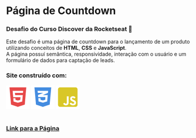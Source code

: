 # Página de Countdown

### Desafio do Curso Discover da Rocketseat 🚀

Este desafio é uma página de countdown para o lançamento de um produto utilizando conceitos de **HTML**, **CSS** e **JavaScript**. <br/>
A página possuí semântica, responsividade, interação com o usuário e um formulário de dados para captação de leads.

### Site construído com:
<div>
<img src="https://github.com/luca-merighi/luca-merighi/blob/main/GHIcons/html.png?raw=true">
<img src="https://github.com/luca-merighi/luca-merighi/blob/main/GHIcons/css.png?raw=true">
<img src="https://github.com/luca-merighi/luca-merighi/blob/main/GHIcons/js.png?raw=true">
</div>
<br/>

### [Link para a Página](https://luca-merighi.github.io/DesafioDiscover-Countdown/ "Countdown")
